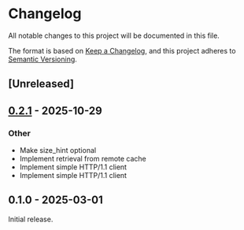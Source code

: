 # Changelog

All notable changes to this project will be documented in this file.

The format is based on [Keep a Changelog](https://keepachangelog.com/en/1.0.0/),
and this project adheres to [Semantic Versioning](https://semver.org/spec/v2.0.0.html).

## [Unreleased]

## [0.2.1](https://github.com/jgosmann/btdt/compare/btdt-cli-v0.2.0...btdt-cli-v0.2.1) - 2025-10-29

### Other

- Make size_hint optional
- Implement retrieval from remote cache
- Implement simple HTTP/1.1 client
- Implement simple HTTP/1.1 client

## 0.1.0 - 2025-03-01

Initial release.
